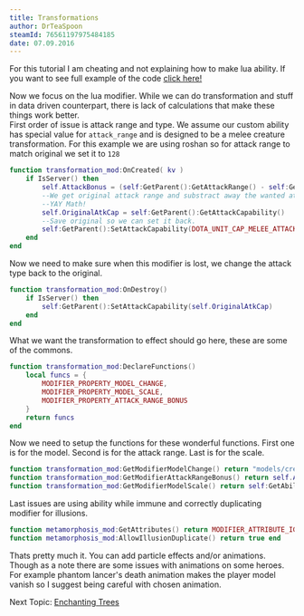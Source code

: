 ```yaml
---
title: Transformations
author: DrTeaSpoon
steamId: 76561197975484185
date: 07.09.2016
---
```


For this tutorial I am cheating and not explaining how to make lua ability. If you want to see full example of the code [click here!](https://gitlab.com/DrTeaSpoon/Dota2Overflow/tree/master/game/dota_addons/dota2overflow/scripts/vscripts/lua_abilities/ultimates/metamorph)  

Now we focus on the lua modifier. While we can do transformation and stuff in data driven counterpart, there is lack of calculations that make these things work better.  
First order of issue is attack range and type. We assume our custom ability has special value for `attack_range` and is designed to be a melee creature transformation. For this example we are using roshan so for attack range to match original we set it to `128`

```lua
function transformation_mod:OnCreated( kv ) 
    if IsServer() then
        self.AttackBonus = (self:GetParent():GetAttackRange() - self:GetAbility():GetSpecialValueFor("attack_range")) * -1
        --We get original attack range and substract away the wanted attack range, then negate the result.
        --YAY Math!
        self.OriginalAtkCap = self:GetParent():GetAttackCapability() 
        --Save original so we can set it back.
        self:GetParent():SetAttackCapability(DOTA_UNIT_CAP_MELEE_ATTACK) 
    end
end
```

Now we need to make sure when this modifier is lost, we change the attack type back to the original.

```lua
function transformation_mod:OnDestroy()
    if IsServer() then
        self:GetParent():SetAttackCapability(self.OriginalAtkCap) 
    end
end
```

What we want the transformation to effect should go here, these are some of the commons.

```lua
function transformation_mod:DeclareFunctions()
    local funcs = {
        MODIFIER_PROPERTY_MODEL_CHANGE,
        MODIFIER_PROPERTY_MODEL_SCALE,
        MODIFIER_PROPERTY_ATTACK_RANGE_BONUS
    }
    return funcs
end
```

Now we need to setup the functions for these wonderful functions. First one is for the model. Second is for the attack range. Last is for the scale.

```lua
function transformation_mod:GetModifierModelChange() return "models/creeps/roshan/roshan.vmdl" end
function transformation_mod:GetModifierAttackRangeBonus() return self.AttackBonus end
function transformation_mod:GetModifierModelScale() return self:GetAbility():GetLevel()*0.5 end
```

Last issues are using ability while immune and correctly duplicating modifier for illusions.

```lua
function metamorphosis_mod:GetAttributes() return MODIFIER_ATTRIBUTE_IGNORE_INVULNERABLE end
function metamorphosis_mod:AllowIllusionDuplicate() return true end
```

Thats pretty much it. You can add particle effects and/or animations. Though as a note there are some issues with animations on some heroes. For example phantom lancer's death animation makes the player model vanish so I suggest being careful with chosen animation.  

Next Topic: [Enchanting Trees](lua-modifiers-4)
